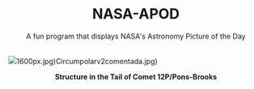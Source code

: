<div align="center">
  <h1>
    NASA-APOD
  </h1>
</div>
  
<div align="center">
  A fun program that displays NASA's Astronomy Picture of the Day
</div>

<br>

![](https://apod.nasa.gov/apod/image/2402/12P_Pons_Brooks_2024_02_11_185335PST_JuneLake_DEBartlett.jpg)1600px.jpg)Circumpolarv2comentada.jpg)

<p align = "center">
  <b>Structure in the Tail of Comet 12P/Pons-Brooks</b>
</p>
